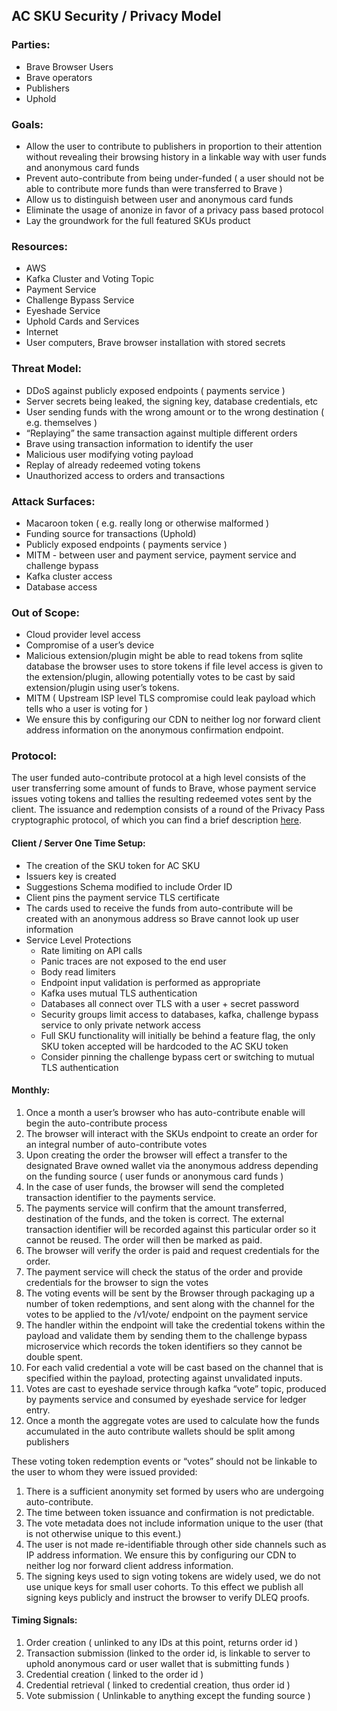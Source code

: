 ## AC SKU Security / Privacy Model

### Parties: 
* Brave Browser Users
* Brave operators
* Publishers
* Uphold

### Goals: 
* Allow the user to contribute to publishers in proportion to their attention without revealing their browsing history in a linkable way with user funds and anonymous card funds
* Prevent auto-contribute from being under-funded ( a user should not be able to contribute more funds than were transferred to Brave )
* Allow us to distinguish between user and anonymous card funds
* Eliminate the usage of anonize in favor of a privacy pass based protocol
* Lay the groundwork for the full featured SKUs product

### Resources:
* AWS
* Kafka Cluster and Voting Topic
* Payment Service
* Challenge Bypass Service
* Eyeshade Service
* Uphold Cards and Services
* Internet
* User computers, Brave browser installation with stored secrets

### Threat Model:
* DDoS against publicly exposed endpoints ( payments service )
* Server secrets being leaked, the signing key, database credentials, etc
* User sending funds with the wrong amount or to the wrong destination ( e.g. themselves )
* “Replaying” the same transaction against multiple different orders
* Brave using transaction information to identify the user
* Malicious user modifying voting payload
* Replay of already redeemed voting tokens
* Unauthorized access to orders and transactions


### Attack Surfaces:
* Macaroon token ( e.g. really long or otherwise malformed )
* Funding source for transactions (Uphold) 
* Publicly exposed endpoints ( payments service )
* MITM - between user and payment service, payment service and challenge bypass
* Kafka cluster access
* Database access

### Out of Scope:
* Cloud provider level access
* Compromise of a user’s device
* Malicious extension/plugin might be able to read tokens from sqlite database the browser uses to store tokens if file level access is given to the extension/plugin, allowing potentially votes to be cast by said extension/plugin using user’s tokens.
* MITM ( Upstream ISP level TLS compromise could leak payload which tells who a user is voting for )
* We ensure this by configuring our CDN to neither log nor forward client address information on the anonymous confirmation endpoint.

### Protocol:

The user funded auto-contribute protocol at a high level consists of the user transferring some amount of funds to Brave, whose payment service issues voting tokens and tallies the resulting redeemed votes sent by the client. The issuance and redemption consists of a round of the Privacy Pass cryptographic protocol, of which you can find a brief description [here](https://docs.rs/challenge-bypass-ristretto/1.0.0-pre.0/challenge_bypass_ristretto/#cryptographic-protocol).

#### Client / Server One Time Setup:

* The creation of the SKU token for AC SKU
* Issuers key is created
* Suggestions Schema modified to include Order ID
* Client pins the payment service TLS certificate
* The cards used to receive the funds from auto-contribute will be created with an anonymous address so Brave cannot look up user information
* Service Level Protections
  * Rate limiting on API calls
  * Panic traces are not exposed to the end user
  * Body read limiters
  * Endpoint input validation is performed as appropriate
  * Kafka uses mutual TLS authentication
  * Databases all connect over TLS with a user + secret password
  * Security groups limit access to databases, kafka, challenge bypass service to only private network access
  * Full SKU functionality will initially be behind a feature flag, the only SKU token accepted will be hardcoded to the AC SKU token
  * Consider pinning the challenge bypass cert or switching to mutual TLS authentication
 
#### Monthly:

1. Once a month a user’s browser who has auto-contribute enable will begin the auto-contribute process
1. The browser will interact with the SKUs endpoint to create an order for an integral number of auto-contribute votes
1. Upon creating the order the browser will effect a transfer to the designated Brave owned wallet via the anonymous address depending on the funding source ( user funds or anonymous card funds )
1. In the case of user funds, the browser will send the completed transaction identifier to the payments service.
1. The payments service will confirm that the amount transferred, destination of the funds, and the token is correct. The external transaction identifier will be recorded against this particular order so it cannot be reused. The order will then be marked as paid.
1. The browser will verify the order is paid and request credentials for the order. 
1. The payment service will check the status of the order and provide credentials for the browser to sign the votes
1. The voting events will be sent by the Browser through packaging up a number of token redemptions, and sent along with the channel for the votes to be applied to the /v1/vote/ endpoint on the payment service
1. The handler within the endpoint will take the credential tokens within the payload and validate them by sending them to the challenge bypass microservice which records the token identifiers so they cannot be double spent.
1. For each valid credential a vote will be cast based on the channel that is specified within the payload, protecting against unvalidated inputs.
1. Votes are cast to eyeshade service through kafka “vote” topic, produced by payments service and consumed by eyeshade service for ledger entry.
1. Once a month the aggregate votes are used to calculate how the funds accumulated in the auto contribute wallets should be split among publishers

These voting token redemption events or “votes” should not be linkable to the user to whom they were issued provided:

1. There is a sufficient anonymity set formed by users who are undergoing auto-contribute.
1. The time between token issuance and confirmation is not predictable.
1. The vote metadata does not include information unique to the user (that is not otherwise unique to this event.)
1. The user is not made re-identifiable through other side channels such as IP address information. We ensure this by configuring our CDN to neither log nor forward client address information.
1. The signing keys used to sign voting tokens are widely used, we do not use unique keys for small user cohorts. To this effect we publish all signing keys publicly and instruct the browser to verify DLEQ proofs.

#### Timing Signals:
1. Order creation ( unlinked to any IDs at this point, returns order id )
1. Transaction submission (linked to the order id, is linkable to server to uphold anonymous card or user wallet that is submitting funds )
1. Credential creation ( linked to the order id )
1. Credential retrieval ( linked to credential creation, thus order id )
1. Vote submission ( Unlinkable to anything except the funding source )